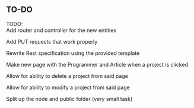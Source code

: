 ## TO-DO

TODO: <br>
Add router and controller for the new entities

Add PUT requests that work properly

Rewrite Rest specification using the provided template

Make new page with the Programmer and Article when a project is clicked

Allow for ability to delete a project from said page

Allow for ability to modify a project from said page

Split up the node and public folder (very small task)